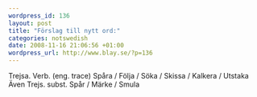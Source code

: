 ```yaml
--- 
wordpress_id: 136 
layout: post
title: "Förslag till nytt ord:" 
categories: notswedish
date: 2008-11-16 21:06:56 +01:00 
wordpress_url: http://www.blay.se/?p=136 
---
```


Trejsa. Verb. (eng. trace) Spåra / Följa / Söka / Skissa / Kalkera / Utstaka Även Trejs. subst. Spår / Märke / Smula 

